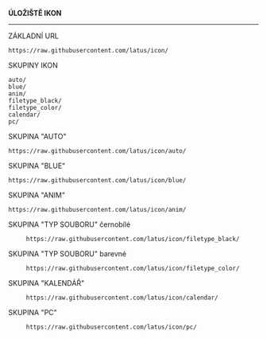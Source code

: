 **ÚLOŽIŠTĚ IKON**
<hr/>

ZÁKLADNÍ URL

    https://raw.githubusercontent.com/latus/icon/

SKUPINY IKON

    auto/
    blue/
    anim/
    filetype_black/
    filetype_color/
    calendar/
    pc/

SKUPINA "AUTO"

    https://raw.githubusercontent.com/latus/icon/auto/

SKUPINA "BLUE"

    https://raw.githubusercontent.com/latus/icon/blue/

SKUPINA "ANIM"

    https://raw.githubusercontent.com/latus/icon/anim/
    
SKUPINA "TYP SOUBORU" černobílé

         https://raw.githubusercontent.com/latus/icon/filetype_black/

SKUPINA "TYP SOUBORU" barevné

         https://raw.githubusercontent.com/latus/icon/filetype_color/

SKUPINA "KALENDÁŘ"

         https://raw.githubusercontent.com/latus/icon/calendar/

SKUPINA "PC"

         https://raw.githubusercontent.com/latus/icon/pc/

